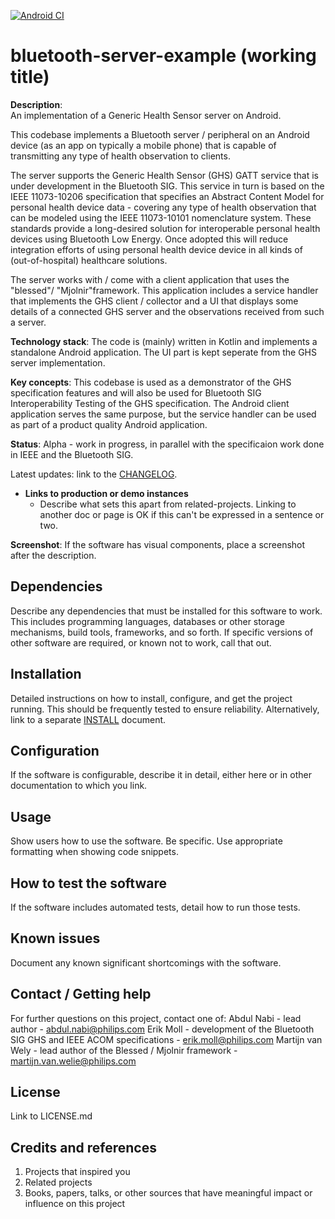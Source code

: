 [![Android CI](https://github.com/philips-internal/bluetooth-server-example/actions/workflows/android.yml/badge.svg)](https://github.com/philips-internal/bluetooth-server-example/actions/workflows/android.yml)

# bluetooth-server-example (working title)

**Description**:  
An implementation of a Generic Health Sensor server on Android.

This codebase implements a Bluetooth server / peripheral on an Android device (as an app on typically a mobile phone) that is capable of transmitting any type of health observation to clients.

The server supports the Generic Health Sensor (GHS) GATT service that is under development in the Bluetooth SIG. This service in turn is based on the IEEE 11073-10206 specification that specifies an Abstract Content Model for personal health device data - covering any type of health observation that can be modeled using the IEEE 11073-10101 nomenclature system. These standards provide a long-desired solution for interoperable personal health devices using Bluetooth Low Energy. Once adopted this will reduce integration efforts of using personal health device device in all kinds of (out-of-hospital) healthcare solutions.

The server works with / come with a client application that uses the "blessed"/ "Mjolnir"framework. This application includes a service handler that implements the GHS client / collector and a UI that displays some details of a connected GHS server and the observations received from such a server. 
 
**Technology stack**: 
The code is (mainly) written in Kotlin and implements a standalone Android application. 
The UI part is kept seperate from the GHS server implementation.

**Key concepts**:
This codebase is used as a demonstrator of the GHS specification features and will also be used for Bluetooth SIG Interoperability Testing of the GHS specification.
The Android client application serves the same purpose, but the service handler can be used as part of a product quality Android application.

**Status**:  Alpha - work in progress, in parallel with the specificaion work done in IEEE and the Bluetooth SIG.

Latest updates: link to the [CHANGELOG](CHANGELOG.md).

- **Links to production or demo instances**
  - Describe what sets this apart from related-projects. Linking to another doc or page is OK if this can't be expressed in a sentence or two.

**Screenshot**: If the software has visual components, place a screenshot after the description.

## Dependencies

Describe any dependencies that must be installed for this software to work.
This includes programming languages, databases or other storage mechanisms, build tools, frameworks, and so forth.
If specific versions of other software are required, or known not to work, call that out.

## Installation

Detailed instructions on how to install, configure, and get the project running.
This should be frequently tested to ensure reliability. Alternatively, link to
a separate [INSTALL](INSTALL.md) document.

## Configuration

If the software is configurable, describe it in detail, either here or in other documentation to which you link.

## Usage

Show users how to use the software.
Be specific.
Use appropriate formatting when showing code snippets.

## How to test the software

If the software includes automated tests, detail how to run those tests.

## Known issues

Document any known significant shortcomings with the software.

## Contact / Getting help

For further questions on this project, contact one of:
Abdul Nabi - lead author - abdul.nabi@philips.com
Erik Moll - development of the Bluetooth SIG GHS and IEEE ACOM specifications - erik.moll@philips.com
Martijn van Wely - lead author of the Blessed / Mjolnir framework - martijn.van.welie@philips.com

## License

Link to LICENSE.md

## Credits and references

1. Projects that inspired you
2. Related projects
3. Books, papers, talks, or other sources that have meaningful impact or influence on this project
